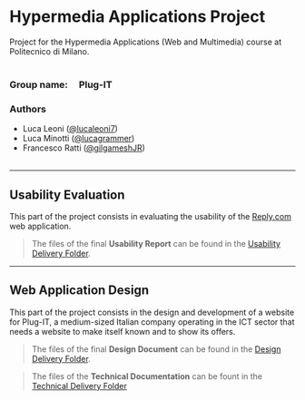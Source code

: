 # Hypermedia Applications Project

Project for the Hypermedia Applications (Web and Multimedia) course at Politecnico di Milano.  
<br>

### **Group name:** &nbsp;&nbsp;&nbsp; Plug-IT

### **Authors**

- Luca Leoni ([@lucaleoni7](https://github.com/lucaleoni7))
- Luca Minotti ([@lucagrammer](https://github.com/lucagrammer))
- Francesco Ratti ([@gilgameshJR](https://github.com/GilgameshJR))  
  <br>

---

## **Usability Evaluation**

This part of the project consists in evaluating the usability of the [Reply.com](https://www.reply.com/en/) web application.

> The files of the final **Usability Report** can be found in the [Usability Delivery Folder](https://github.com/lucagrammer/Plug-IT/tree/master/Usability%20Report/Deliverable).

---

## **Web Application Design**

This part of the project consists in the design and development of a website for Plug-IT, a medium-sized Italian company operating in the ICT sector that needs a website to make itself known and to show its offers.

> The files of the final **Design Document** can be found in the [Design Delivery Folder](https://github.com/lucagrammer/Plug-IT/tree/master/Design%20Document/Deliverable).

> The files of the **Technical Documentation** can be fount in the [Technical Delivery Folder](https://github.com/lucagrammer/Plug-IT/tree/master/Technical%20Documentation/README.md)

